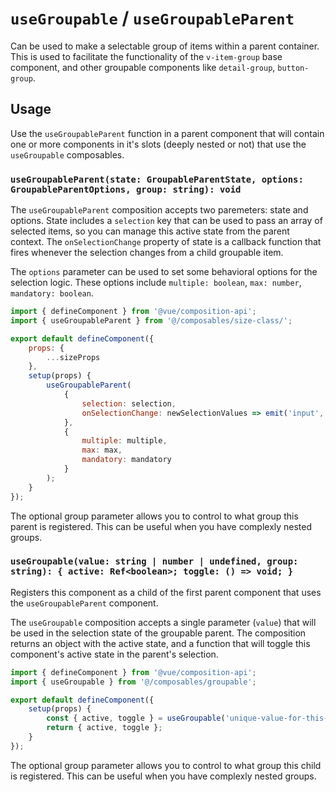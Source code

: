 # `useGroupable` / `useGroupableParent`
Can be used to make a selectable group of items within a parent container. This is used to facilitate
the functionality of the `v-item-group` base component, and other groupable components like `detail-group`,
`button-group`.

## Usage

Use the `useGroupableParent` function in a parent component that will contain one or more components
in it's slots (deeply nested or not) that use the `useGroupable` composables.

### `useGroupableParent(state: GroupableParentState, options: GroupableParentOptions, group: string): void`

The `useGroupableParent` composition accepts two paremeters: state and options.
State includes a `selection` key that can be used to pass an array of selected items, so you can
manage this active state from the parent context. The `onSelectionChange` property of state is a
callback function that fires whenever the selection changes from a child groupable item.

The `options` parameter can be used to set some behavioral options for the selection logic. These
options include `multiple: boolean`, `max: number`, `mandatory: boolean`.

```js
import { defineComponent } from '@vue/composition-api';
import { useGroupableParent } from '@/composables/size-class/';

export default defineComponent({
	props: {
		...sizeProps
	},
	setup(props) {
		useGroupableParent(
			{
				selection: selection,
				onSelectionChange: newSelectionValues => emit('input', newSelectionValues)
			},
			{
				multiple: multiple,
				max: max,
				mandatory: mandatory
			}
		);
	}
});
```

The optional group parameter allows you to control to what group this parent is registered. This
can be useful when you have complexly nested groups.

### `useGroupable(value: string | number | undefined, group: string): { active: Ref<boolean>; toggle: () => void; }`
Registers this component as a child of the first parent component that uses the `useGroupableParent`
component.

The `useGroupable` composition accepts a single parameter (`value`) that will be used in the selection
state of the groupable parent. The composition returns an object with the active state, and a function
that will toggle this component's active state in the parent's selection.

```js
import { defineComponent } from '@vue/composition-api';
import { useGroupable } from '@/composables/groupable';

export default defineComponent({
	setup(props) {
		const { active, toggle } = useGroupable('unique-value-for-this-item');
		return { active, toggle };
	}
});
```

The optional group parameter allows you to control to what group this child is registered. This
can be useful when you have complexly nested groups.
